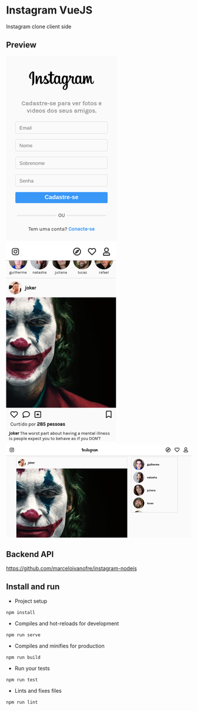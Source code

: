 # Instagram VueJS
Instagram clone client side

## Preview

![demo](demo.png) ![feed-mobile](feed-mobile.png)
![feed](feed.png)

## Backend API
https://github.com/marceloivanofre/instagram-nodejs

## Install and run

* Project setup
```
npm install
```

* Compiles and hot-reloads for development
```
npm run serve
```

* Compiles and minifies for production
```
npm run build
```

* Run your tests
```
npm run test
```

* Lints and fixes files
```
npm run lint
```
